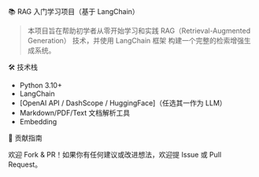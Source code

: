 📚 RAG 入门学习项目（基于 LangChain）
> 本项目旨在帮助初学者从零开始学习和实践 RAG（Retrieval-Augmented Generation） 技术，并使用 LangChain 框架 构建一个完整的检索增强生成系统。

🛠️ 技术栈
 - Python 3.10+ 
 - LangChain
 - [OpenAI API / DashScope / HuggingFace]（任选其一作为 LLM）
 - Markdown/PDF/Text 文档解析工具
 - Embedding 

🤝 贡献指南

欢迎 Fork & PR！如果你有任何建议或改进想法，欢迎提 Issue 或 Pull Request。